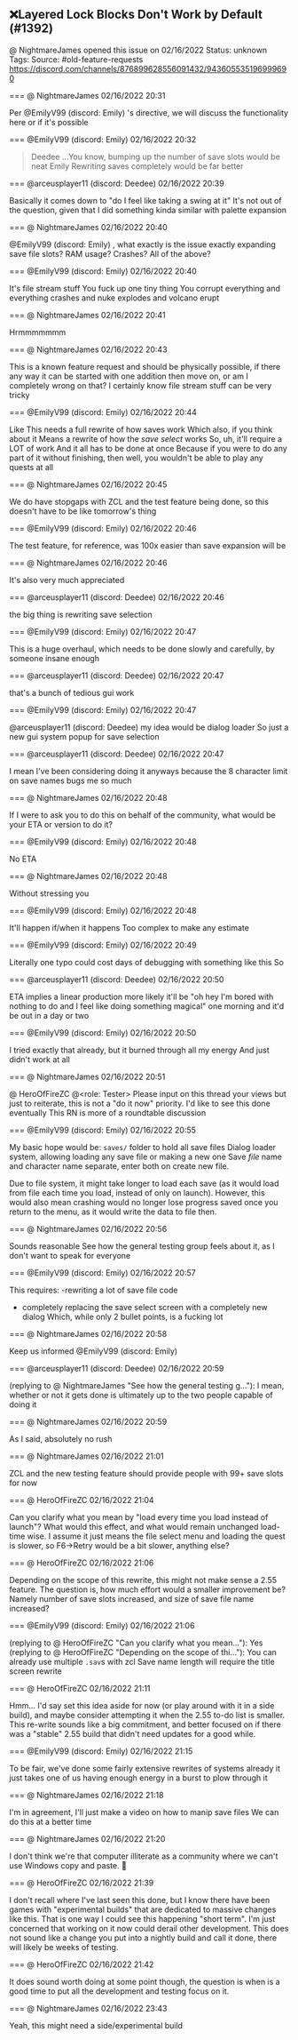 ## ❌Layered Lock Blocks Don't Work by Default (#1392)
@ NightmareJames opened this issue on 02/16/2022
Status: unknown
Tags: 
Source: #old-feature-requests https://discord.com/channels/876899628556091432/943605535196999690


=== @ NightmareJames 02/16/2022 20:31

Per @EmilyV99 (discord: Emily) 's directive, we will discuss the functionality here or if it's possible

=== @EmilyV99 (discord: Emily) 02/16/2022 20:32

> Deedee
> ...You know, bumping up the number of save slots would be neat
> Emily
> Rewriting saves completely would be far better

=== @arceusplayer11 (discord: Deedee) 02/16/2022 20:39

Basically it comes down to "do I feel like taking a swing at it"
It's not out of the question, given that I did something kinda similar with palette expansion

=== @ NightmareJames 02/16/2022 20:40

@EmilyV99 (discord: Emily) , what exactly is the issue exactly expanding save file slots?  RAM usage?  Crashes?  All of the above?

=== @EmilyV99 (discord: Emily) 02/16/2022 20:40

It's file stream stuff
You fuck up one tiny thing
You corrupt everything and everything crashes and nuke explodes and volcano erupt

=== @ NightmareJames 02/16/2022 20:41

Hrmmmmmmm

=== @ NightmareJames 02/16/2022 20:43

This is a known feature request and should be physically possible, if there any way it can be started with one addition then move on, or am I completely wrong on that?
I certainly know file stream stuff can be very tricky

=== @EmilyV99 (discord: Emily) 02/16/2022 20:44

Like
This needs a full rewrite of how saves work
Which also, if you think about it
Means a rewrite of how the *save select* works
So, uh, it'll require a LOT of work
And it all has to be done at once
Because if you were to do any part of it without finishing, then well, you wouldn't be able to play any quests at all

=== @ NightmareJames 02/16/2022 20:45

We do have stopgaps with ZCL and the test feature being done, so this doesn't have to be like tomorrow's thing

=== @EmilyV99 (discord: Emily) 02/16/2022 20:46

The test feature, for reference, was 100x easier than save expansion will be

=== @ NightmareJames 02/16/2022 20:46

It's also very much appreciated

=== @arceusplayer11 (discord: Deedee) 02/16/2022 20:46

the big thing is rewriting save selection

=== @EmilyV99 (discord: Emily) 02/16/2022 20:47

This is a huge overhaul, which needs to be done slowly and carefully, by someone insane enough

=== @arceusplayer11 (discord: Deedee) 02/16/2022 20:47

that's a bunch of tedious gui work

=== @EmilyV99 (discord: Emily) 02/16/2022 20:47

@arceusplayer11 (discord: Deedee) my idea would be dialog loader
So just a new gui system popup for save selection

=== @arceusplayer11 (discord: Deedee) 02/16/2022 20:47

I mean I've been considering doing it anyways because the 8 character limit on save names bugs me so much

=== @ NightmareJames 02/16/2022 20:48

If I were to ask you to do this on behalf of the community, what would be your ETA or version to do it?

=== @EmilyV99 (discord: Emily) 02/16/2022 20:48

No ETA

=== @ NightmareJames 02/16/2022 20:48

Without stressing you

=== @EmilyV99 (discord: Emily) 02/16/2022 20:48

It'll happen if/when it happens
Too complex to make any estimate

=== @EmilyV99 (discord: Emily) 02/16/2022 20:49

Literally one typo could cost days of debugging with something like this
So

=== @arceusplayer11 (discord: Deedee) 02/16/2022 20:50

ETA implies a linear production
more likely it'll be "oh hey I'm bored with nothing to do and I feel like doing something magical" one morning and it'd be out in a day or two

=== @EmilyV99 (discord: Emily) 02/16/2022 20:50

I tried exactly that already, but it burned through all my energy
And just didn't work at all

=== @ NightmareJames 02/16/2022 20:51

@ HeroOfFireZC @<role: Tester> Please input on this thread your views but just to reiterate, this is not a "do it now" priority.  I'd like to see this done eventually
This RN is more of a roundtable discussion

=== @EmilyV99 (discord: Emily) 02/16/2022 20:55

My basic hope would be:
`saves/` folder to hold all save files
Dialog loader system, allowing loading any save file or making a new one
Save *file* name and character name separate, enter both on create new file.

Due to file system, it might take longer to load each save (as it would load from file each time you load, instead of only on launch). However, this would also mean crashing would no longer lose progress saved once you return to the menu, as it would write the data to file then.

=== @ NightmareJames 02/16/2022 20:56

Sounds reasonable
See how the general testing group feels about it, as I don't want to speak for everyone

=== @EmilyV99 (discord: Emily) 02/16/2022 20:57

This requires:
-rewriting a lot of save file code
- completely replacing the save select screen with a completely new dialog
Which, while only 2 bullet points, is a fucking lot

=== @ NightmareJames 02/16/2022 20:58

Keep us informed @EmilyV99 (discord: Emily)

=== @arceusplayer11 (discord: Deedee) 02/16/2022 20:59

(replying to @ NightmareJames "See how the general testing g…"): I mean, whether or not it gets done is ultimately up to the two people capable of doing it

=== @ NightmareJames 02/16/2022 20:59

As I said, absolutely no rush

=== @ NightmareJames 02/16/2022 21:01

ZCL and the new testing feature should provide people with 99+ save slots for now

=== @ HeroOfFireZC 02/16/2022 21:04

Can you clarify what you mean by "load every time you load instead of launch"? What would this effect, and what would remain unchanged load-time wise. I assume it just means the file select menu and loading the quest is slower, so F6->Retry would be a bit slower, anything else?

=== @ HeroOfFireZC 02/16/2022 21:06

Depending on the scope of this rewrite, this might not make sense a 2.55 feature. The question is, how much effort would a smaller improvement be? Namely number of save slots increased, and size of save file name increased?

=== @EmilyV99 (discord: Emily) 02/16/2022 21:06

(replying to @ HeroOfFireZC "Can you clarify what you mean…"): Yes
(replying to @ HeroOfFireZC "Depending on the scope of thi…"): You can already use multiple `.sav`s with zcl
Save name length will require the title screen rewrite

=== @ HeroOfFireZC 02/16/2022 21:11

Hmm... I'd say set this idea aside for now (or play around with it in a side build), and maybe consider attempting it when the 2.55 to-do list is smaller. This re-write sounds like a big commitment, and better focused on if there was a "stable" 2.55 build that didn't need updates for a good while.

=== @EmilyV99 (discord: Emily) 02/16/2022 21:15

To be fair, we've done some fairly extensive rewrites of systems already
it just takes one of us having enough energy in a burst to plow through it

=== @ NightmareJames 02/16/2022 21:18

I'm in agreement, I'll just make a video on how to manip save files
We can do this at a better time

=== @ NightmareJames 02/16/2022 21:20

I don't think we're that computer illiterate as a community where we can't use Windows copy and paste.  🤣

=== @ HeroOfFireZC 02/16/2022 21:39

I don't recall where I've last seen this done, but I know there have been games with "experimental builds" that are dedicated to massive changes like this. That is one way I could see this happening "short term". I'm just concerned that working on it now could derail other development. This does not sound like a change you put into a nightly build and call it done, there will likely be weeks of testing.

=== @ HeroOfFireZC 02/16/2022 21:42

It does sound worth doing at some point though, the question is when is a good time to put all the development and testing focus on it.

=== @ NightmareJames 02/16/2022 23:43

Yeah, this might need a side/experimental build
